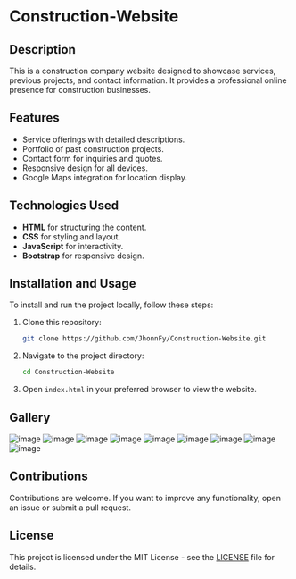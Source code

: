# Construction-Website
## Description

This is a construction company website designed to showcase services, previous projects, and contact information. It provides a professional online presence for construction businesses.

## Features
- Service offerings with detailed descriptions.
- Portfolio of past construction projects.
- Contact form for inquiries and quotes.
- Responsive design for all devices.
- Google Maps integration for location display.

## Technologies Used
- **HTML** for structuring the content.
- **CSS** for styling and layout.
- **JavaScript** for interactivity.
- **Bootstrap** for responsive design.

## Installation and Usage
To install and run the project locally, follow these steps:
1. Clone this repository:
    ```bash
    git clone https://github.com/JhonnFy/Construction-Website.git
    ```
2. Navigate to the project directory:
    ```bash
    cd Construction-Website
    ```
3. Open `index.html` in your preferred browser to view the website.

## Gallery
![image](https://github.com/user-attachments/assets/bab6ae91-ec4a-49ef-ad8f-f4c277298870)
![image](https://github.com/user-attachments/assets/77f1a543-5739-4bc8-9764-6c8f680322be)
![image](https://github.com/user-attachments/assets/4e12b5f4-fa68-48f0-9e6e-e587e1dfc399)
![image](https://github.com/user-attachments/assets/e1430fe2-90c4-48a0-9be4-8a198e6859e7)
![image](https://github.com/user-attachments/assets/5f4bc88e-aecf-4a44-b1c8-ff7a37ea97f4)
![image](https://github.com/user-attachments/assets/270f704c-3ac4-4863-b181-5d1a3b411b72)
![image](https://github.com/user-attachments/assets/2d4c7758-83c6-41e8-a98b-aefbfad5baa6)
![image](https://github.com/user-attachments/assets/89a6082a-7602-4366-b8e7-3f8b33fe93e8)
![image](https://github.com/user-attachments/assets/a74cb415-1bb5-45dc-bda2-bcff676262cc)

## Contributions
Contributions are welcome. If you want to improve any functionality, open an issue or submit a pull request.

## License
This project is licensed under the MIT License - see the [LICENSE](LICENSE) file for details.
